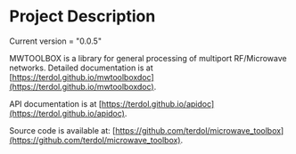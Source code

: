 # Project Description

Current version = "0.0.5"

MWTOOLBOX is a library for general processing of multiport RF/Microwave networks. Detailed documentation is at [https://terdol.github.io/mwtoolboxdoc](https://terdol.github.io/mwtoolboxdoc).

API documentation is at [https://terdol.github.io/apidoc](https://terdol.github.io/apidoc).

Source code is available at: [https://github.com/terdol/microwave_toolbox](https://github.com/terdol/microwave_toolbox).
